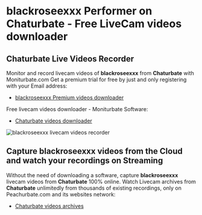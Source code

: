 # blackroseexxx Performer on Chaturbate - Free LiveCam videos downloader

## Chaturbate Live Videos Recorder

Monitor and record livecam videos of **blackroseexxx** from **Chaturbate** with Moniturbate.com
Get a premium trial for free by just and only registering with your Email address:
* [blackroseexxx Premium videos downloader](https://moniturbate.com/request-demo-licence-key.html)

Free livecam videos downloader - Moniturbate Software:
* [Chaturbate videos downloader](https://moniturbate.com/moniturbate-download-software.html)

![blackroseexxx livecam videos recorder](https://peachurnet.com/templates/moniturbate-software.png)


## Capture blackroseexxx videos from the Cloud and watch your recordings on Streaming

Without the need of downloading a software, capture **blackroseexxx** livecam videos from **Chaturbate** 100% online.
Watch Livecam archives from **Chaturbate** unlimitedly from thousands of existing recordings, only on Peachurbate.com and its websites network:
* [Chaturbate videos archives](https://peachurnet.com/)
